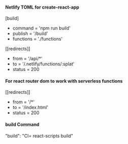 #### Netlify TOML for create-react-app

[build]

- command = 'npm run build'
- publish = '/build'
- functions = './functions'

[[redirects]]

- from = '/api/\*'
- to = '/.netlify/functions/:splat'
- status = 200

#### For react router dom to work with serverless functions

[[redirects]]

- from = '/\*'
- to = '/index.html'
- status = 200

#### build Command

"build": "CI= react-scripts build"
